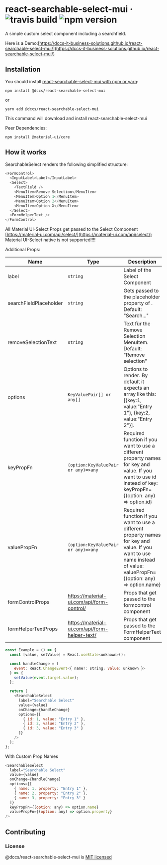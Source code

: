 # react-searchable-select-mui &middot; ![travis build](https://img.shields.io/travis/DCCS-IT-Business-Solutions/react-searchable-select-mui.svg) ![npm version](https://img.shields.io/npm/v/@dccs/react-searchable-select-mui.svg)

A simple custom select component including a searchfield.

Here is a Demo:[https://dccs-it-business-solutions.github.io/react-searchable-select-mui/](https://dccs-it-business-solutions.github.io/react-searchable-select-mui/)

## Installation

You should install [react-searchable-select-mui with npm or yarn](https://www.npmjs.com/package/@dccs/react-searchable-select-mui):

    npm install @dccs/react-searchable-select-mui

or

    yarn add @dccs/react-searchable-select-mui

This command will download and install react-searchable-select-mui

Peer Dependencies:

    npm install @material-ui/core

## How it works

SearchableSelect renders the following simplified structure:

```javascript
<FormControl>
  <InputLabel>Label</InputLabel>
  <Select>
    <TextField />
    <MenuItem>Remove Selection</MenuItem>
    <MenuItem>Option 1</MenuItem>
    <MenuItem>Option 2</MenuItem>
    <MenuItem>Option X</MenuItem>
  </Select>
  <FormHelperText />
</FormControl>
```

All Material UI-Select Props get passed to the Select Component [https://material-ui.com/api/select/](https://material-ui.com/api/select/)
Material UI-Select native is not supported!!!!

Additional Props:

| Name                   | Type                                          | Description                                                                                                                                                             |
| ---------------------- | --------------------------------------------- | ----------------------------------------------------------------------------------------------------------------------------------------------------------------------- |
| label                  | `string`                                      | Label of the Select Component                                                                                                                                           |
| searchFieldPlaceholder | `string`                                      | Gets passed to the placeholder property of <TextField>. Default: "Search..."                                                                                            |
| removeSelectionText    | `string`                                      | Text für the Remove Selection MenuItem. Default: "Remove selection"                                                                                                     |
| options                | `KeyValuePair[] or any[]`                     | Options to render. By default it expects an array like this: [{key:1, value:"Entry 1"}, {key:2, value:"Entry 2"}].                                                      |
| keyPropFn              | `(option:KeyValuePair or any)=>any`           | Required function if you want to use a different property names for key and value. If you want to use id instead of key: keyPropFn={(option: any) => option.id}         |
| valuePropFn            | `(option:KeyValuePair or any)=>any`           | Required function if you want to use a different property names for key and value. If you want to use name instead of value: valuePropFn={(option: any) => option.name} |
| formControlProps       | https://material-ui.com/api/form-control/     | Props that get passed to the formcontrol component                                                                                                                      |
| formHelperTextProps    | https://material-ui.com/api/form-helper-text/ | Props that get passed to the FormHelperText component                                                                                                                   |

```javascript
const Example = () => {
  const [value, setValue] = React.useState<unknown>();

  const handleChange = (
    event: React.ChangeEvent<{ name?: string; value: unknown }>
  ) => {
    setValue(event.target.value);
  };

  return (
    <SearchableSelect
      label="Searchable Select"
      value={value}
      onChange={handleChange}
      options={[
        { id: 1, value: "Entry 1" },
        { id: 2, value: "Entry 2" },
        { id: 3, value: "Entry 3" }
      ]}
    />
  );
};
```

With Custom Prop Names

```javascript
<SearchableSelect
  label="Searchable Select"
  value={value}
  onChange={handleChange}
  options={[
    { name: 1, property: "Entry 1" },
    { name: 2, property: "Entry 2" },
    { name: 3, property: "Entry 3" }
  ]}
  keyPropFn={(option: any) => option.name}
  valuePropFn={(option: any) => option.property}
/>
```

## Contributing

### License

@dccs/react-searchable-select-mui is [MIT licensed](https://github.com/facebook/react/blob/master/LICENSE)
